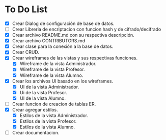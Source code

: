 # To Do List

 - [x] Crear Dialog de configuración de base de datos.
 - [ ] Crear Libreria de encriptacion con funcion hash y de cifrado/decifrado
 - [x] Crear archivo README.md con su respectiva descripción.
 - [x] Crear archivo CONTRIBUTORS.md
 - [x] Crear clase para la conexión a la base de datos.
 - [x] Crear CRUD.
 - [x] Crear wireframes de las vistas y sus respectivas funciones.
   - [x] Wireframe de la vista Administrador.
   - [x] Wireframe de la vista Profesor.
   - [x] Wireframe de la vista Alumno.
 - [x] Crear los archivos UI basado en los wireframes.
   - [x] UI de la vista Administrador.
   - [x] Ui de la vista Profesor.
   - [x] UI de la vista Alumno.
 - [ ] Crear funcion de creacion de tablas ER.
 - [x] Crear agregar estilos.
   - [x] Estilos de la vista Administrador.
   - [x] Estilos de la vista Profesor.
   - [x] Estilos de la vista Alumno.
 - [ ] Crear documentacion.
